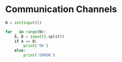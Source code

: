# Communication Channels

```python
N = int(input())

for _ in range(N):
    A, B = input().split()
    if A == B:
        print('OK')
    else:
        print('ERROR')
```

